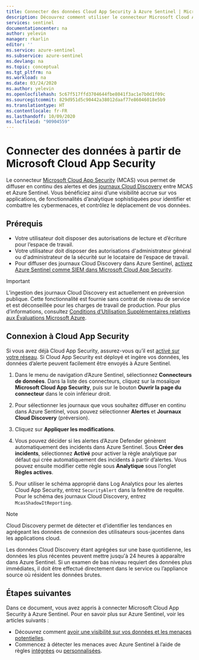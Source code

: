 ```yaml
---
title: Connecter des données Cloud App Security à Azure Sentinel | Microsoft Docs
description: Découvrez comment utiliser le connecteur Microsoft Cloud App Security (MCAS) pour diffuser en continu des alertes et des journaux Cloud Discovery entre MCAS et Azure Sentinel. 
services: sentinel
documentationcenter: na
author: yelevin
manager: rkarlin
editor: ''
ms.service: azure-sentinel
ms.subservice: azure-sentinel
ms.devlang: na
ms.topic: conceptual
ms.tgt_pltfrm: na
ms.workload: na
ms.date: 03/24/2020
ms.author: yelevin
ms.openlocfilehash: 5c67f517ffd3704644fbe8041f3ac1e7b0d1f09c
ms.sourcegitcommit: 829d951d5c90442a38012daaf77e86046018e5b9
ms.translationtype: HT
ms.contentlocale: fr-FR
ms.lasthandoff: 10/09/2020
ms.locfileid: "90904559"
---
```

# <a name="connect-data-from-microsoft-cloud-app-security"></a>Connecter des données à partir de Microsoft Cloud App Security 

Le connecteur [Microsoft Cloud App Security](https://docs.microsoft.com/cloud-app-security/what-is-cloud-app-security) (MCAS) vous permet de diffuser en continu des alertes et des [journaux Cloud Discovery](https://docs.microsoft.com/cloud-app-security/tutorial-shadow-it) entre MCAS et Azure Sentinel. Vous bénéficiez ainsi d’une visibilité accrue sur vos applications, de fonctionnalités d’analytique sophistiquées pour identifier et combattre les cybermenaces, et contrôlez le déplacement de vos données.

## <a name="prerequisites"></a>Prérequis

- Votre utilisateur doit disposer des autorisations de lecture et d’écriture pour l’espace de travail.
- Votre utilisateur doit disposer des autorisations d'administrateur général ou d'administrateur de la sécurité sur le locataire de l’espace de travail.
- Pour diffuser des journaux Cloud Discovery dans Azure Sentinel, [activez Azure Sentinel comme SIEM dans Microsoft Cloud App Security](https://aka.ms/AzureSentinelMCAS).

> [!IMPORTANT]
> L’ingestion des journaux Cloud Discovery est actuellement en préversion publique.
> Cette fonctionnalité est fournie sans contrat de niveau de service et est déconseillée pour les charges de travail de production.
> Pour plus d’informations, consultez [Conditions d’Utilisation Supplémentaires relatives aux Évaluations Microsoft Azure](https://azure.microsoft.com/support/legal/preview-supplemental-terms/).
 
## <a name="connect-to-cloud-app-security"></a>Connexion à Cloud App Security

Si vous avez déjà Cloud App Security, assurez-vous qu’il est [activé sur votre réseau](https://docs.microsoft.com/cloud-app-security/getting-started-with-cloud-app-security).
Si Cloud App Security est déployé et ingère vos données, les données d’alerte peuvent facilement être envoyés à Azure Sentinel.


1. Dans le menu de navigation d’Azure Sentinel, sélectionnez **Connecteurs de données**. Dans la liste des connecteurs, cliquez sur la mosaïque **Microsoft Cloud App Security**, puis sur le bouton **Ouvrir la page du connecteur** dans le coin inférieur droit.

1. Pour sélectionner les journaux que vous souhaitez diffuser en continu dans Azure Sentinel, vous pouvez sélectionner **Alertes** et **Journaux Cloud Discovery** (préversion). 

1. Cliquez sur **Appliquer les modifications**.

1. Vous pouvez décider si les alertes d’Azure Defender génèrent automatiquement des incidents dans Azure Sentinel. Sous **Créer des incidents**, sélectionnez **Activé** pour activer la règle analytique par défaut qui crée automatiquement des incidents à partir d’alertes. Vous pouvez ensuite modifier cette règle sous **Analytique** sous l’onglet **Règles actives**.

1. Pour utiliser le schéma approprié dans Log Analytics pour les alertes Cloud App Security, entrez `SecurityAlert` dans la fenêtre de requête. Pour le schéma des journaux Cloud Discovery, entrez `McasShadowItReporting`.

> [!NOTE]
> Cloud Discovery permet de détecter et d’identifier les tendances en agrégeant les données de connexion des utilisateurs sous-jacentes dans les applications cloud.
>
> Les données Cloud Discovery étant agrégées sur une base quotidienne, les données les plus récentes peuvent mettre jusqu'à 24 heures à apparaître dans Azure Sentinel. Si un examen de bas niveau requiert des données plus immédiates, il doit être effectué directement dans le service ou l’appliance source où résident les données brutes.

## <a name="next-steps"></a>Étapes suivantes
Dans ce document, vous avez appris à connecter Microsoft Cloud App Security à Azure Sentinel. Pour en savoir plus sur Azure Sentinel, voir les articles suivants :
- Découvrez comment [avoir une visibilité sur vos données et les menaces potentielles](quickstart-get-visibility.md).
- Commencez à détecter les menaces avec Azure Sentinel à l’aide de règles [intégrées](tutorial-detect-threats.md) ou [personnalisées](tutorial-detect-threats-custom.md).
